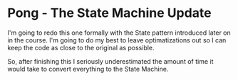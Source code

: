 # Pong - The State Machine Update
I'm going to redo this one formally with the State pattern introduced later on in the course.  I'm going to do my best to leave optimatizations out so I can keep the code as close to the original as possible.

So, after finishing this I seriously underestimated the amount of time it would take to convert everything to the State Machine.  